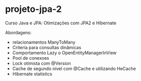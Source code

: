 # projeto-jpa-2
Curso Java e JPA: Otimizações com JPA2 e Hibernate

Abordagens:
- relacionamentos ManyToMany
- Criteria para consultas dinâmicas
- Comportamento Lazy o OpenEntityManagerInView
- Pool de conexoes
- Lock otimista com @Version 
- Cache de segundo nível com @Cache e utilizando HeCache 
- Hibernate statistics
